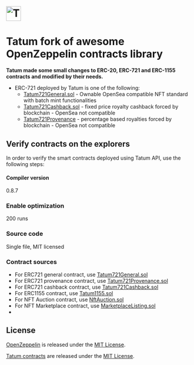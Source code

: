 # <img src="https://tatum.io/images/Light.svg" alt="Tatum" height="40px">

# Tatum fork of awesome OpenZeppelin contracts library

**Tatum made some small changes to ERC-20, ERC-721 and ERC-1155 contracts and modified by their needs.**

* ERC-721 deployed by Tatum is one of the following:
    * [Tatum721General.sol](contracts/tatum/Tatum721General.sol) - Ownable OpenSea compatible NFT standard with batch
      mint functionalities
    * [Tatum721Cashback.sol](contracts/tatum/Tatum721Cashback.sol) - fixed price royalty cashback forced by blockchain -
      OpenSea not compatible
    * [Tatum721Provenance](contracts/tatum/Tatum721Provenance.sol) - percentage based royalties forced by blockchain -
      OpenSea not compatible

## Verify contracts on the explorers

In order to verify the smart contracts deployed using Tatum API, use the following steps:

#### Compiler version

0.8.7

### Enable optimization

200 runs

### Source code

Single file, MIT licensed

### Contract sources

* For ERC721 general contract, use [Tatum721General.sol](./verification/Tatum721General.sol)
* For ERC721 provenance contract, use [Tatum721Provenance.sol](./verification/Tatum721Provenance.sol)
* For ERC721 cashback contract, use [Tatum721Cashback.sol](./verification/Tatum721Cashback.sol)
* For ERC1155 contract, use [Tatum1155.sol](./verification/Tatum1155.sol)
* For NFT Auction contract, use [NftAuction.sol](./verification/NftAuction.sol)
* For NFT Marketplace contract, use [MarketplaceListing.sol](./verification/MarketplaceListing.sol)
*

## License

[OpenZeppelin](https://docs.openzeppelin.com/contracts) is released under the [MIT License](LICENSE).

[Tatum contracts](https://tatum.io) are released under the [MIT License](LICENSE).
